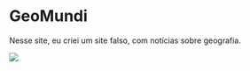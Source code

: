 # GeoMundi
Nesse site, eu criei um site falso, com notícias sobre geografia.
<p><img src="Images/GeoMundo.JPG"></p>
